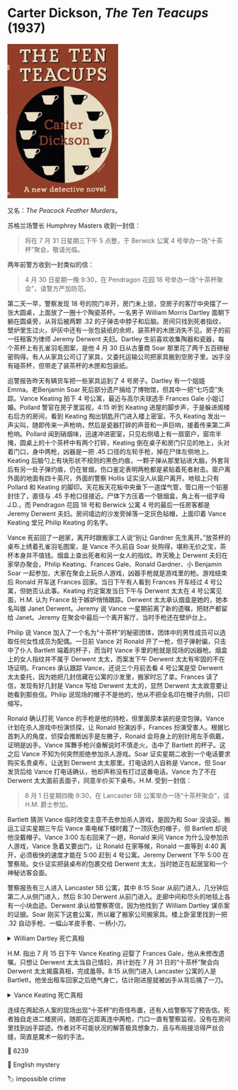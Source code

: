 # Carter Dickson, <i>The Ten Teacups</i> (1937)

<img src=images/1937_cover.jpg width=250/>

又名：<i>The Peacock Feather Murders</i>。

苏格兰场警长 Humphrey Masters 收到一封信：
> 将在 7 月 31 日星期三下午 5 点整，于 Berwick 公寓 4 号举办一场“十茶杯”聚会，敬请光临。

两年前警方收到一封类似的信：
> 4 月 30 日星期一晚 9:30，在 Pendragon 花园 18 号举办一场“十茶杯聚会”，请警方严加防范。

第二天一早，警察发现 18 号的院门半开，房门未上锁，空房子的客厅中央摆了一张大圆桌，上面放了一圈十个陶瓷茶杯。一名男子 William Morris Dartley 面朝下躺在圆桌旁，从背后被两颗 .32 的子弹击中脖子和后脑。房间只找到死者指纹，壁炉里生过火，炉灰中还有一张包装纸的余烬，装茶杯的木匣消失不见。房子的前一任租客为律师 Jeremy Derwent 夫妇。Dartley 生前喜欢收集陶器和瓷器，每个茶杯上有孔雀羽毛图案，是他 4 月 30 日从古董商 Soar 那里花了两千五百磅秘密购得。有人从家具公司订了家具，又委托运输公司把家具搬到空房子里。凶手没有碰茶杯，但带走了装茶杯的木匣和包装纸。

巡警报告昨天有辆货车把一些家具运到了 4 号房子。Dartley 有一个姐姐 Emma。老Benjamin Soar 死后部分遗产捐给了博物馆，但其中一把“七巧壶”失踪。Vance Keating 拍下 4 号公寓，最近与高尔夫球选手 Frances Gale 小姐订婚。Pollard 警官在房子里监视，4:15 听到 Keating 进屋的脚步声，于是躲进阁楼右后方的房间，看到 Keating 掏出钥匙开门进入楼上密室。不久 Keating 发出一声尖叫，随即传来一声枪响，然后是瓷器打碎的声音和一声巨响，接着传来第二声枪响。Pollard 闻到硝烟味，迅速冲进密室，只见右侧墙上有一扇窗户，窗帘半掩，圆桌上的十个茶杯中有两个打碎，Keating 倒在桌子和房门只见的地上，头对着门口，身中两枪，凶器是一把 .45 口径的左轮手枪，掉在尸体左侧地上。Keating 后脑勺上有块形状不规则的黑色灼痕，一颗子弹从那里钻进大脑，外套背后有另一处子弹灼痕，仍在冒烟，伤口鉴定表明两枪都是紧贴着死者射击。窗户离外面的地面有四十英尺，外面的警察 Hollis 证实没人从窗户离开。地毯上只有 Pollard 和 Keating 的脚印。天花板天花板中央垂下一道煤气管，管口用一个铅塞封住了，直径与 .45 手枪口径接近。尸体下方压着一个银烟盒，角上有一组字母 J.D.，而 Pendragon 花园 18 号和 Berwick 公寓 4 号的最后一任房客都是 Jeremy Derwent 夫妇。房间墙边的沙发旁掉落一定灰色毡帽，上面印着 Vance Keating 堂兄 Philip Keating 的名字。

Vance 死前回了一趟家，离开时跟搬家工人说“别让 Gardner 先生离开。”放茶杯的桌布上绣着孔雀羽毛图案，是 Vance 不久前自 Soar 处购得，堪称无价之宝，茶杯本身并不值钱。烟盒上查出死者和另一女人的指纹。昨天晚上 Derwent 夫妇在家举办聚会，Philip Keating、Frances Gale、Ronald Gardner、小 Benjamin Soar 一起参加，大家在聚会上玩杀人游戏，凶器手枪就是游戏里的枪。游戏结束后 Ronald 开车送 Frances 回家。当日下午有人看到 Frances 开车经过 4 号公寓，但她否认此事。Keating 约定案发当日下午与 Derwent 太太在 4 号公寓见面，H.M. 认为 France 处于嫉妒悄悄跟踪。Derwent 太太承认烟盒是她的，她本名叫做 Janet Derwent。Jeremy 说 Vance 一星期前离了新的遗嘱，把财产都留给 Janet。Jeremy 在聚会中最后一个离开客厅，当时手枪还在壁炉台上。

Philip 说 Vance 加入了一个名为“十茶杯”的秘密团体，团体中的男性成员可以选取任何女性成员为配偶。一日前 Vance 对 Ronald 开了一枪，但子弹射偏，只击中了仆人 Bartlett 端着的杯子，而当时 Vance 手里的枪就是现场的凶器枪。烟盒上的女人指纹并不属于 Derwent 太太，而案发下午 Derwent 太太有牢固的不在场证明。Frances 承认跟踪 Vance，还说三个月前去看 4 号公寓是受 Derwent 太太委托，因为她把几封信藏在公寓的沙发里，搬家时忘了拿。Frances 读了信，发现有好几封是 Vance 写给 Derwent 太太的，显然 Derwent 太太故意要让她看到那些信。Philip 说现场的帽子不是他的，他从不把全名印在帽子内侧，只印缩写。

Ronald 确认打死 Vance 的手枪是他的持枪，但里面原本装的是空包弹。Vance 计划在杀人游戏中扮演侦探，让 Ronald 扮演凶手，Frances 扮演受害人。根据匕首刺入的角度，侦探会推断凶手是左撇子，Ronald 会将身上的别针用左手佩戴，证明是凶手。Vance 挥舞手枪兴奋解说时不慎走火，击中了 Bartlett 的杯子。这之后 Vance 不知为何突然拒绝参加杀人游戏。Soar 证实星期二收到一个电话要求购买名贵桌布，让送到 Derwent 太太那里。打电话的人自称是 Vance，但 Soar 发货后给 Vance 打电话确认，他却声称没有打过这番电话。Vance 为了不在 Derwent 太太面前丢面子，同意半价买下桌布。H.M. 受到一封信：

> 8 月 1 日星期四晚 9:30，在 Lancaster 5B 公寓举办一场“十茶杯聚会”，请 H.M. 爵士参加。

Bartlett 猜测 Vance 临时改变主意不去参加杀人游戏，是因为和 Soar 没谈妥。搬运工证实星期三午后 Vance 乘电梯下楼时戴了一顶灰色的帽子，但 Bartlett 却说他没戴帽子。Vance 3:00 左右回来了一趟，Ronald 来问 Vance 为什么没参加杀人游戏，Vance 急着又要出门，让 Ronald 在家等候，Ronald 一直等到 4:40 离开，必须极快的速度才能在 5:00 赶到 4 号公寓。Jeremy Derwent 下午 5:00 在警察局。女仆证实把装桌布的包裹交给 Derwent 太太，当时她正在起居室和一个神秘访客会面。

警察报告有三人进入 Lancaster 5B 公寓，其中 8:15 Soar 从前门进入，几分钟后第二人从侧门进入，然后 8:30 Derwent 从前门进入。走廊中间和尽头的地毯上各有一小块血迹。Derwent 承认给警察寄信，因为他找到了 William Dartley 谋杀案的证据。Soar 刚买下这套公寓，所以雇了搬家公司搬家具。楼上卧室里找到一把 .32 自动手枪、一幅山羊皮手套、一柄小刀。

<details><summary>William Dartley 死亡真相</summary>
现场茶杯上没有指纹，也没有擦拭过的痕迹，说明 Dartley 并没有买下茶杯，老 Soar 撒谎，是他将茶杯带到了 Pendragon 花园 18 号。Dartley 找到了老 Soar 商业欺诈的的证据，逼迫老 Soar 贱卖古董，约他在 Pendragon 交易，并给警察写信“严加防范”。老 Soar 带了高价茶杯假意赴约，将 Dartley 刺死。Dartley 将证据存放在七巧壶中，它其实是一个袖珍保险箱，外人无法打开。Dartley 临死前将装七巧壶的纸盒与包装纸踢进了炉火中，老 Soar 无法带着七巧壶离开而不被路人看到，只好把茶杯留在现场，把七巧壶装在茶杯的盒子中离开。
</details>

H.M. 指出 7 月 15 日下午 Vance Keating 迎娶了 Frances Gale，他从未修改遗嘱，只想让 Derwent 太太当自己情妇，并计划在 7 月 31 日的“十茶杯”聚会向 Derwent 太太揭露真相，完成羞辱。8:15 从侧门进入 Lancaster 公寓的人是 Bartlett，他坐出租车回家之后绝气身亡，估计刚进屋就被凶手从背后捅了一刀。

<details><summary>Vance Keating 死亡真相</summary>
Ronald Gardner 杀死了 Vance 和 Bartlett。按照 Bartlett 的证词，Vance 在六七尺开外走火，击中了他端着的托盘上的玻璃杯，但那样的话他的手肯定要包扎，所以 Bartlett 撒谎，开枪走火的人是 Ronald，空包弹击中了 Vance 的后脑，将其头皮灼伤。Bartlett 作伪证是因为 Vance 生前交代他务必隐瞒自己后脑中枪的事实。Vance 形容狼狈，无法参加杀人游戏，只好用一顶宽大软帽遮挡，并在里面写上 Philip 的名字，以防有人问起为什么不合适。Vance 坚持去参加“十茶杯”聚会，进入房间后背朝着窗户站在窗前。Ronald 从街对面房子的阁楼向 Vance 开枪，子弹将其后脑击穿，因为后脑上的灼痕和子弹来自同一支手枪，医生不会怀疑灼痕产生的时间和子弹击穿头骨的时间不一致。Ronald 是板球高手，将手枪扔进 Vance 所在房间的窗户（伏线：窗玻璃有灰尘，所以监视的警察没看到头顶有手枪飞过），手枪掉在地上走火，近距离射中 Vance。Ronald 和 Derwent 太太有私情，假冒 Vance 给 Soar 打电话让他给 Derwent 太太寄去桌布。Derwent 太太在星期二晚上拿走游戏手枪，为 Ronald 提供无法取得手枪的不在场证明，而她自己则在 Vance 死时拥有牢固的不在场证明。Ronald 杀死 Bartlett 是因为他知道手枪走火的真相。
</details>

连续在两起杀人案的现场出现“十茶杯”的奇怪布置，还有人给警察写了预告信。死者独自走进二楼房间，随即在近距离连中两枪，门口一直有警察监视，没有在房间里找到凶手踪迹。作者对不可能状况的解答极具想象力，且与布局接洽得严丝合缝，简直是魔术一般的手法。

:link: 6239

:file_folder: English mystery

:label: impossible crime
